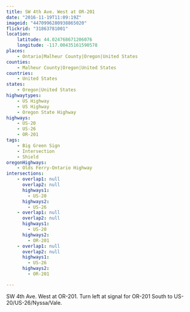 ```yaml
---
title: SW 4th Ave. West at OR-201
date: "2016-11-19T11:09:19Z"
imageid: "4470996280938865020"
flickrid: "31863781001"
location:
    latitude: 44.024768671206076
    longitude: -117.00435161590578
places:
    - Ontario|Malheur County|Oregon|United States
counties:
    - Malheur County|Oregon|United States
countries:
    - United States
states:
    - Oregon|United States
highwaytypes:
    - US Highway
    - US Highway
    - Oregon State Highway
highways:
    - US-20
    - US-26
    - OR-201
tags:
    - Big Green Sign
    - Intersection
    - Shield
oregonHighways:
    - Olds Ferry-Ontario Highway
intersections:
    - overlap1: null
      overlap2: null
      highways1:
        - US-20
      highways2:
        - US-26
    - overlap1: null
      overlap2: null
      highways1:
        - US-20
      highways2:
        - OR-201
    - overlap1: null
      overlap2: null
      highways1:
        - US-26
      highways2:
        - OR-201

---
```

SW 4th Ave. West at OR-201.  Turn left at signal for OR-201 South to US-20/US-26/Nyssa/Vale.
